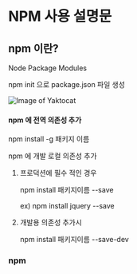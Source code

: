 # NPM 사용 설명문


## npm 이란? 
Node Package Modules

npm init 으로 package.json 파일 생성

![Image of Yaktocat](https://octodex.github.com/images/yaktocat.png)


#### npm 에 전역 의존성 추가

npm install -g 패키지 이름

npm 에 개발 로컬 의존성 추가

1. 프로덕션에 필수 적인 경우

    npm install 패키지이름 --save

    ex) npm install jquery --save
    

2. 개발용 의존성 추가시

    npm install 패키지이름 --save-dev

### npm 
